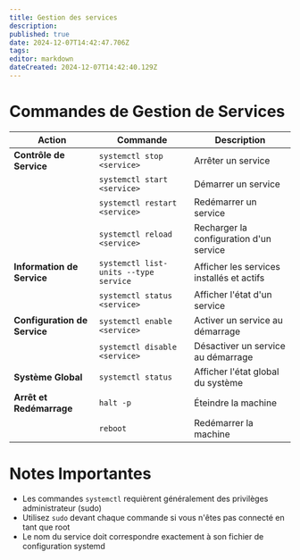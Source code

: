 ```yaml
---
title: Gestion des services
description: 
published: true
date: 2024-12-07T14:42:47.706Z
tags: 
editor: markdown
dateCreated: 2024-12-07T14:42:40.129Z
---
```


# Commandes de Gestion de Services

| Action | Commande | Description |
|--------|----------|-------------|
| **Contrôle de Service** | `systemctl stop <service>` | Arrêter un service |
| | `systemctl start <service>` | Démarrer un service |
| | `systemctl restart <service>` | Redémarrer un service |
| | `systemctl reload <service>` | Recharger la configuration d'un service |
| **Information de Service** | `systemctl list-units --type service` | Afficher les services installés et actifs |
| | `systemctl status <service>` | Afficher l'état d'un service |
| **Configuration de Service** | `systemctl enable <service>` | Activer un service au démarrage |
| | `systemctl disable <service>` | Désactiver un service au démarrage |
| **Système Global** | `systemctl status` | Afficher l'état global du système |
| **Arrêt et Redémarrage** | `halt -p` | Éteindre la machine |
| | `reboot` | Redémarrer la machine |

# Notes Importantes

- Les commandes `systemctl` requièrent généralement des privilèges administrateur (sudo)
- Utilisez `sudo` devant chaque commande si vous n'êtes pas connecté en tant que root
- Le nom du service doit correspondre exactement à son fichier de configuration systemd